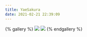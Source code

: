 ```yaml
---
title: YaeSakura
date: 2021-02-21 22:39:09
---
```

{% gallery %}
![](https://i.loli.net/2021/02/23/Ui1DKoxgnNr39IY.jpg)
![](https://i.loli.net/2021/02/23/rakSHF1mIuZXcYD.jpg)
{% endgallery %}